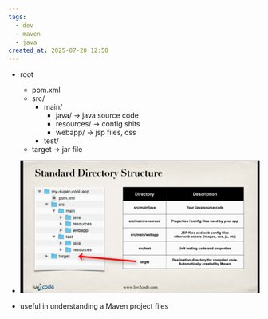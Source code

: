 ```yaml
---
tags:
  - dev
  - maven
  - java
created_at: 2025-07-20 12:50
---
```

- root
	- pom.xml
	- src/
		- main/
			- java/ -> java source code
			- resources/ -> config shits
			- webapp/ -> jsp files, css
		- test/
	- target -> jar file
- ![](attachments/Pasted%20image%2020250720104220.png)

- useful in understanding a Maven project files